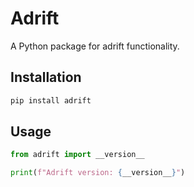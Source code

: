 # Adrift

A Python package for adrift functionality.

## Installation

```bash
pip install adrift
```

## Usage

```python
from adrift import __version__

print(f"Adrift version: {__version__}")
